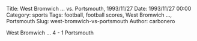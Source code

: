 Title: West Bromwich … vs. Portsmouth, 1993/11/27
Date: 1993/11/27 00:00
Category: sports
Tags: football, football scores, West Bromwich …, Portsmouth
Slug: west-bromwich-vs-portsmouth
Author: carbonero


West Bromwich … 4 - 1 Portsmouth
